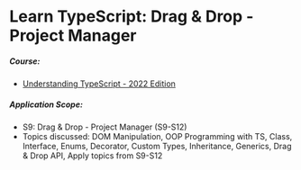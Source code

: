 # Learn TypeScript: Drag & Drop - Project Manager

##### Course:

- [Understanding TypeScript - 2022 Edition](https://www.udemy.com/course/understanding-typescript)

##### Application Scope:

- S9: Drag & Drop - Project Manager (S9-S12)
- Topics discussed: DOM Manipulation, OOP Programming with TS, Class, Interface, Enums, Decorator, Custom Types, Inheritance, Generics, Drag & Drop API, Apply topics from S9-S12
